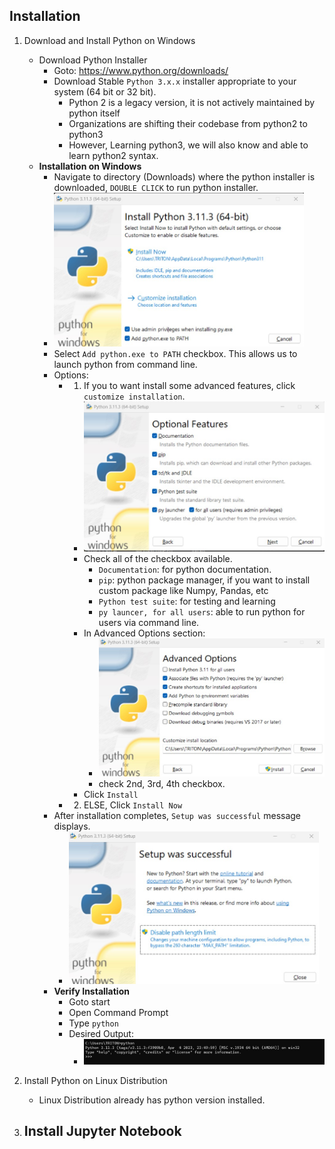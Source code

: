 ## Installation

1. Download and Install Python on Windows
    - Download Python Installer
        - Goto: https://www.python.org/downloads/
        - Download Stable `Python 3.x.x` installer appropriate to your system (64 bit or 32 bit).
            - Python 2 is a legacy version, it is not actively maintained by python itself
            - Organizations are shifting their codebase from python2 to python3
            - However, Learning python3, we will also know and able to learn python2 syntax.
    - **Installation on Windows**
        - Navigate to directory (Downloads) where the python installer is downloaded, `DOUBLE CLICK` to run python installer.
        - <img src='images/1.jpg' width=400>
        - Select `Add python.exe to PATH` checkbox. This allows us to launch python from command line.
        - Options:
            - 1. If you to want install some advanced features, click `customize installation`.  
                - <img src='images/2.jpg' width=400>
                - Check all of the checkbox available.
                    - `Documentation`: for python documentation.
                    - `pip`: python package manager, if you want to install custom package like Numpy, Pandas, etc
                    - `Python test suite`: for testing and learning
                    - `py launcer, for all users`: able to run python for users via command line.
                - In Advanced Options section:
                    - <img src='images/3.jpg' width=400>
                    - check 2nd, 3rd, 4th checkbox.  
                - Click `Install`

            - 2. ELSE, Click `Install Now`
        - After installation completes, `Setup was successful` message displays.
            - <img src='images/4.jpg' width=400>
        - **Verify Installation**
            - Goto start
            - Open Command Prompt
            - Type `python`
            - Desired Output:
                - <img src='images/5.jpg' width=400>


2. Install Python on Linux Distribution
    - Linux Distribution already has python version installed.

2. Install Jupyter Notebook
    - 
